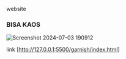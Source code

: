 website
### BISA KAOS
![Screenshot 2024-07-03 190912](https://github.com/Garnish16/UAS_Ebisnis/assets/115474050/257ba5d7-d304-441f-a2e7-297e981255f3)


link [http://127.0.0.1:5500/garnish/index.html]
